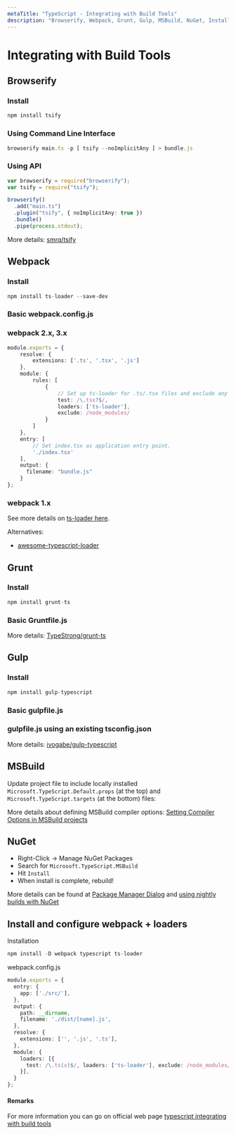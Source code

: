 ```yaml
---
metaTitle: "TypeScript - Integrating with Build Tools"
description: "Browserify, Webpack, Grunt, Gulp, MSBuild, NuGet, Install and configure webpack + loaders"
---
```


# Integrating with Build Tools



## Browserify


### Install

```ts
npm install tsify

```

### Using Command Line Interface

```ts
browserify main.ts -p [ tsify --noImplicitAny ] > bundle.js

```

### Using API

```ts
var browserify = require("browserify");
var tsify = require("tsify");

browserify()
  .add("main.ts")
  .plugin("tsify", { noImplicitAny: true })
  .bundle()
  .pipe(process.stdout);

```

More details: [smrq/tsify](https://github.com/smrq/tsify)



## Webpack


### Install

```ts
npm install ts-loader --save-dev

```

### Basic webpack.config.js

### webpack 2.x, 3.x

```ts
module.exports = {
    resolve: {
        extensions: ['.ts', '.tsx', '.js']
    },
    module: {
        rules: [
            {
                // Set up ts-loader for .ts/.tsx files and exclude any imports from node_modules.
                test: /\.tsx?$/,
                loaders: ['ts-loader'],
                exclude: /node_modules/
            }
        ]
    },
    entry: [
        // Set index.tsx as application entry point.
        './index.tsx'
    ],
    output: {
      filename: "bundle.js"
    }
};

```

### webpack 1.x

See more details on [ts-loader here](https://www.npmjs.com/package/ts-loader).

Alternatives:

- [awesome-typescript-loader](https://www.npmjs.com/package/awesome-typescript-loader)



## Grunt


### Install

```ts
npm install grunt-ts

```

### Basic Gruntfile.js

More details: [TypeStrong/grunt-ts](https://github.com/TypeStrong/grunt-ts)



## Gulp


### Install

```ts
npm install gulp-typescript

```

### Basic gulpfile.js

### gulpfile.js using an existing tsconfig.json

More details: [ivogabe/gulp-typescript](https://github.com/ivogabe/gulp-typescript)



## MSBuild


Update project file to include locally installed `Microsoft.TypeScript.Default.props` (at the top) and `Microsoft.TypeScript.targets` (at the bottom) files:

More details about defining MSBuild compiler options: [Setting Compiler Options in MSBuild projects](http://www.typescriptlang.org/docs/handbook/compiler-options-in-msbuild.html)



## NuGet


- Right-Click -> Manage NuGet Packages
- Search for `Microsoft.TypeScript.MSBuild`
- Hit `Install`
- When install is complete, rebuild!

More details can be found at [Package Manager Dialog](http://docs.nuget.org/Consume/Package-Manager-Dialog) and [using nightly builds with NuGet](https://github.com/Microsoft/TypeScript/wiki/Nightly-drops#using-nuget-with-msbuild)



## Install and configure webpack + loaders


Installation

```ts
npm install -D webpack typescript ts-loader

```

webpack.config.js

```ts
module.exports = {
  entry: {
    app: ['./src/'],
  },
  output: {
    path: __dirname,
    filename: './dist/[name].js',
  },
  resolve: {
    extensions: ['', '.js', '.ts'],
  },
  module: {
    loaders: [{
      test: /\.ts(x)$/, loaders: ['ts-loader'], exclude: /node_modules/
    }],
  }
};

```



#### Remarks


For more information you can go on official web page [typescript integrating with build tools](http://www.typescriptlang.org/docs/handbook/integrating-with-build-tools.html)

